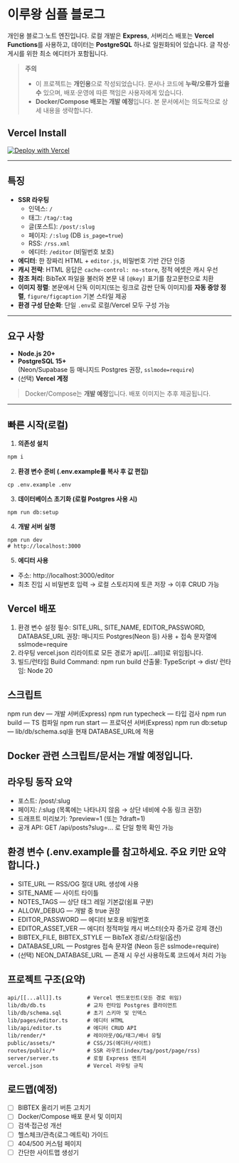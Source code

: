 # 이루왕 심플 블로그

개인용 블로그·노트 엔진입니다. 로컬 개발은 **Express**, 서버리스 배포는 **Vercel Functions**를 사용하고, 데이터는 **PostgreSQL** 하나로 일원화되어 있습니다. 글 작성·게시를 위한 최소 에디터가 포함됩니다.

> **주의**
>
> - 이 프로젝트는 **개인용**으로 작성되었습니다. 문서나 코드에 **누락/오류가 있을 수** 있으며, 배포·운영에 따른 책임은 사용자에게 있습니다.
> - **Docker/Compose 배포는 개발 예정**입니다. 본 문서에서는 의도적으로 상세 내용을 생략합니다.

## Vercel Install
[![Deploy with Vercel](https://vercel.com/button)](https://vercel.com/new/clone?repository-url=https%3A%2F%2Fgithub.com%2Feeruwang%2FSimple_eeruwang_blog&integration-ids=NEON_INTEGRATION_ID)


---

## 특징

- **SSR 라우팅**
  - 인덱스: `/`
  - 태그: `/tag/:tag`
  - 글(포스트): `/post/:slug`
  - 페이지: `/:slug` (DB `is_page=true`)
  - RSS: `/rss.xml`
  - 에디터: `/editor` (비밀번호 보호)
- **에디터**: 한 장짜리 HTML + `editor.js`, 비밀번호 기반 간단 인증
- **캐시 전략**: HTML 응답은 `cache-control: no-store`, 정적 에셋은 캐시 우선
- **참조 처리**: BibTeX 파일을 불러와 본문 내 `[@key]` 표기를 참고문헌으로 치환
- **이미지 정렬**: 본문에서 단독 이미지(또는 링크로 감싼 단독 이미지)를 **자동 중앙 정렬**, `figure/figcaption` 기본 스타일 제공
- **환경 구성 단순화**: 단일 `.env`로 로컬/Vercel 모두 구성 가능

---

## 요구 사항

- **Node.js 20+**
- **PostgreSQL 15+**  
  (Neon/Supabase 등 매니지드 Postgres 권장, `sslmode=require`)
- (선택) **Vercel 계정**

> Docker/Compose는 **개발 예정**입니다. 배포 이미지는 추후 제공됩니다.

---

## 빠른 시작(로컬)

1) **의존성 설치**
```bash
npm i
```

2) **환경 변수 준비 (.env.example를 복사 후 값 편집)**
```
cp .env.example .env
```

3) **데이터베이스 초기화 (로컬 Postgres 사용 시)**
```
npm run db:setup
```

4) **개발 서버 실행**
```
npm run dev
# http://localhost:3000
```

5) **에디터 사용**
- 주소: http://localhost:3000/editor
- 최초 진입 시 비밀번호 입력 → 로컬 스토리지에 토큰 저장 → 이후 CRUD 가능

## Vercel 배포
1. 환경 변수 설정
  필수: SITE_URL, SITE_NAME, EDITOR_PASSWORD, DATABASE_URL
  권장: 매니지드 Postgres(Neon 등) 사용 + 접속 문자열에 sslmode=require
2. 라우팅
  vercel.json 리라이트로 모든 경로가 api/[[...all]]로 위임됩니다.
3. 빌드/런타임
  Build Command: npm run build
  산출물: TypeScript → dist/
  런타임: Node 20

## 스크립트
npm run dev — 개발 서버(Express)
npm run typecheck — 타입 검사
npm run build — TS 컴파일
npm run start — 프로덕션 서버(Express)
npm run db:setup — lib/db/schema.sql을 현재 DATABASE_URL에 적용

## Docker 관련 스크립트/문서는 개발 예정입니다.

## 라우팅 동작 요약
- 포스트: /post/:slug
- 페이지: /:slug (목록에는 나타나지 않음 → 상단 네비에 수동 링크 권장)
- 드래프트 미리보기: ?preview=1 (또는 ?draft=1)
- 공개 API: GET /api/posts?slug=... 로 단일 항목 확인 가능

## 환경 변수 (.env.example를 참고하세요. 주요 키만 요약합니다.)
- SITE_URL — RSS/OG 절대 URL 생성에 사용
- SITE_NAME — 사이트 타이틀
- NOTES_TAGS — 상단 태그 레일 기본값(쉼표 구분)
- ALLOW_DEBUG — 개발 중 true 권장
- EDITOR_PASSWORD — 에디터 보호용 비밀번호
- EDITOR_ASSET_VER — 에디터 정적파일 캐시 버스터(숫자 증가로 강제 갱신)
- BIBTEX_FILE, BIBTEX_STYLE — BibTeX 경로/스타일(옵션)
- DATABASE_URL — Postgres 접속 문자열 (Neon 등은 sslmode=require)
- (선택) NEON_DATABASE_URL — 존재 시 우선 사용하도록 코드에서 처리 가능

## 프로젝트 구조(요약)
```
api/[[...all]].ts        # Vercel 엔드포인트(모든 경로 위임)
lib/db/db.ts             # 교차 런타임 Postgres 클라이언트
lib/db/schema.sql        # 초기 스키마 및 인덱스
lib/pages/editor.ts      # 에디터 HTML
lib/api/editor.ts        # 에디터 CRUD API
lib/render/*             # 레이아웃/OG/태그/배너 유틸
public/assets/*          # CSS/JS(에디터/사이트)
routes/public/*          # SSR 라우트(index/tag/post/page/rss)
server/server.ts         # 로컬 Express 엔트리
vercel.json              # Vercel 라우팅 규칙

```

## 로드맵(예정)
- [ ] BIBTEX 올리기 버튼 고치기
- [ ] Docker/Compose 배포 문서 및 이미지
- [ ] 검색·접근성 개선
- [ ] 헬스체크/관측(로그·메트릭) 가이드
- [ ] 404/500 커스텀 페이지
- [ ] 간단한 사이트맵 생성기
